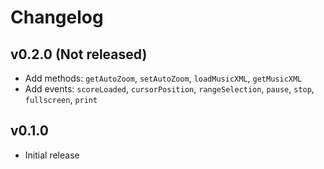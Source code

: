 # Changelog

## v0.2.0 (Not released)

* Add methods: `getAutoZoom`, `setAutoZoom`, `loadMusicXML`, `getMusicXML`
* Add events: `scoreLoaded`, `cursorPosition`, `rangeSelection`, `pause`, `stop`, `fullscreen`, `print`

## v0.1.0

* Initial release
